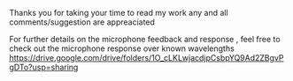 Thanks you for taking your time to read my work any and all comments/suggestion are appreaciated 

For further details on the microphone feedback and response , feel free to check out the microphone response over known wavelengths 
https://drive.google.com/drive/folders/1O_cLKLwjacdjpCsbpYQ9Ad2ZBgvPgDTo?usp=sharing

